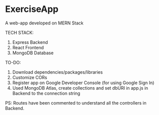 # ExerciseApp
A web-app developed on MERN Stack

TECH STACK:
1) Express Backend
2) React Frontend
3) MongoDB Database

TO-DO:
1) Download dependencies/packages/libraries
2) Customize CORs
3) Register app on Google Developer Console (for using Google Sign In)
4) Used MongoDB Atlas, create collections and set dbURI in app.js in Backend to the connection string


PS: Routes have been commented to understand all the controllers in Backend. 
